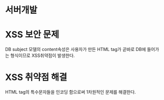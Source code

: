 # 서버개발

# XSS 보안 문제
DB subject 모델의 content속성은 사용자가 만든 HTML tag가 곧바로 DB에 들어가는 형식이므로 XSS취약점이 발생한다.
# XSS 취약점 해결
HTML tag의 특수문자들을 인코딩 함으로써 1차원적인 문제를 해결한다.